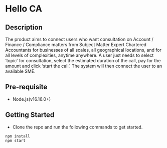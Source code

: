 # Hello CA

## Description

The product aims to connect users who want consultation on Account / Finance / Compliance matters from Subject Matter Expert Chartered Accountants for businesses of all scales, all geographical locations, and for all levels of complexities, anytime anywhere. A user just needs to select ‘topic’ for consultation, select the estimated duration of the call, pay for the amount and click ‘start the call’. The system will then connect the user to an available SME.

## Pre-requisite

- Node.js(v16.16.0+)


## Getting Started

- Clone the repo and run the following commands to get started.

```
npm install
npm start
```

